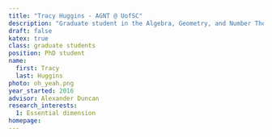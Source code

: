 ```yaml
---
title: "Tracy Huggins - AGNT @ UofSC"
description: "Graduate student in the Algebra, Geometry, and Number Theory research group at the University of South Carolina"
draft: false
katex: true
class: graduate students
position: PhD student
name: 
  first: Tracy
  last: Huggins
photo: oh_yeah.png
year_started: 2016
advisor: Alexander Duncan
research_interests:
  1: Essential dimension
homepage: 
---
```

